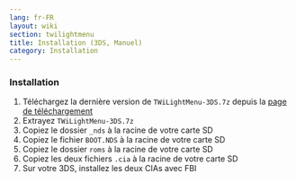 ```yaml
---
lang: fr-FR
layout: wiki
section: twilightmenu
title: Installation (3DS, Manuel)
category: Installation
---
```


### Installation
1. Téléchargez la dernière version de `TWiLightMenu-3DS.7z` depuis la [page de téléchargement](https://github.com/DS-Homebrew/TWiLightMenu/releases)
1. Extrayez `TWiLightMenu-3DS.7z`
1. Copiez le dossier `_nds` à la racine de votre carte SD
1. Copiez le fichier `BOOT.NDS` à la racine de votre carte SD
1. Copiez le dossier `roms` à la racine de votre carte SD
1. Copiez les deux fichiers `.cia` à la racine de votre carte SD
1. Sur votre 3DS, installez les deux CIAs avec FBI
